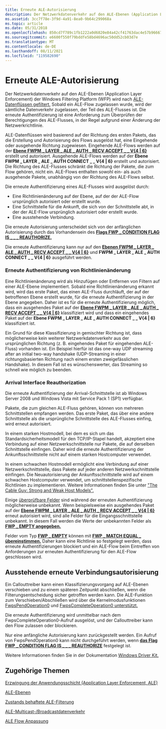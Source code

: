 ```yaml
---
title: Erneute ALE-Autorisierung
description: Der Netzwerkdatenverkehr auf den ALE-Ebenen (Application Layer Enforcement) der Windows Filtering Platform (WFP) wird nach ALE-Datenflüssen gefiltert.
ms.assetid: 3cc7f78e-3f9d-4a91-8ea0-9b64c299068a
ms.topic: article
ms.date: 05/31/2018
ms.openlocfilehash: 850cd7f789c1fb1222a0d6820e84a42cf41763dac4e57b96667e7feda364374c
ms.sourcegitcommit: e6600f550f79bddfe58bd4696ac50dd52cb03d7e
ms.translationtype: MT
ms.contentlocale: de-DE
ms.lasthandoff: 08/11/2021
ms.locfileid: "119582690"
---
```

# <a name="ale-reauthorization"></a>Erneute ALE-Autorisierung

Der Netzwerkdatenverkehr auf den ALE-Ebenen (Application Layer Enforcement) der Windows Filtering Platform (WFP) wird nach [ALE-Datenflüssen gefiltert.](ale-stateful-filtering.md) Sobald ein ALE-Flow zugelassen wurde, wird der sämtliche Datenverkehr zugelassen, der Teil des ALE-Flusses ist. Die erneute Authentifizierung ist eine Anforderung zum Überprüfen der Berechtigungen des ALE-Flusses, in der Regel aufgrund einer Änderung der Netzwerkrichtlinie.

ALE-Datenflüssen wird basierend auf der Richtung des ersten Pakets, das die Erstellung und Autorisierung des Flows ausgelöst hat, eine Eingehende oder ausgehende Richtung zugewiesen. Eingehende ALE-Flows werden auf der [**Ebene FWPM \_ LAYER \_ ALE \_ AUTH \_ RECV ACCEPT \_ \_ V{4 \| 6}**](management-filtering-layer-identifiers-.md) erstellt und autorisiert. Ausgehende ALE-Flows werden auf der **Ebene FWPM \_ LAYER \_ ALE \_ AUTH CONNECT \_ \_ V{4 \| 6}** erstellt und autorisiert. Die Richtung des ALE-Flusses schränkt die Richtung der Pakete, die zum Flow gehören, nicht ein. ALE-Flows enthalten sowohl ein- als auch ausgehende Pakete, unabhängig von der Richtung des ALE-Flows selbst.

Die erneute Authentifizierung eines ALE-Flusses wird ausgelöst durch:

-   Eine Richtlinienänderung auf der Ebene, auf der der ALE-Flow ursprünglich autorisiert oder erstellt wurde.
-   Eine Schnittstelle für die Ankunft, die sich von der Schnittstelle abt, in der der ALE-Flow ursprünglich autorisiert oder erstellt wurde.
-   Eine ausstehende Verbindung.

Die erneute Autorisierung unterscheidet sich von der anfänglichen Autorisierung durch das Vorhandensein des [**Flags FWP \_ CONDITION FLAG IS \_ \_ \_ REAUTHORIZE.**](filtering-condition-flags-.md)

Die erneute Authentifizierung kann nur auf den [**Ebenen FWPM \_ LAYER \_ ALE \_ AUTH \_ RECV ACCEPT \_ \_ V{4 \| 6}**](management-filtering-layer-identifiers-.md) und **FWPM \_ LAYER \_ ALE \_ AUTH CONNECT \_ \_ V{4 \| 6}** ausgeführt werden.

### <a name="policy-change-reauthorization"></a>Erneute Authentifizierung von Richtlinienänderung

Eine Richtlinienänderung wird als Hinzufügen oder Entfernen von Filtern auf einer ALE-Ebene implementiert. Sobald eine Richtlinienänderung erkannt wird, wird das erste Paket, das einen ALE-Fluss durchläuft, der auf der betroffenen Ebene erstellt wurde, für die erneute Authentifizierung in der Ebene angegeben. Daher ist es für die erneute Authentifizierung möglich, dass ein ausgehendes Paket auf der [**Ebene FWPM \_ LAYER \_ ALE \_ AUTH \_ RECV ACCEPT \_ \_ V{4 \| 6}**](management-filtering-layer-identifiers-.md) klassifiziert wird und dass ein eingehendes Paket auf der **Ebene FWPM \_ LAYER \_ ALE \_ AUTH CONNECT \_ \_ V{4 \| 6}** klassifiziert ist.

Ein Grund für diese Klassifizierung in gemischter Richtung ist, dass möglicherweise kein weiterer Netzwerkdatenverkehr aus der ursprünglichen Richtung (z. B. eingehendes Paket für eingehenden ALE-Fluss) vorhanden ist. Ein Beispiel hierfür ist das one-way UDP streaming after an initial two-way handshake (UDP-Streaming in einer richtungsbasierten Richtung nach einem ersten zweigefässlichen Handshake). In diesem Fall ist es wünschenswerter, das Streaming so schnell wie möglich zu beenden.

### <a name="arrival-interface-reauthorization"></a>Arrival Interface Reauthorization

Die erneute Authentifizierung der Arrival-Schnittstelle ist ab Windows Server 2008 und Windows Vista mit Service Pack 1 (SP1) verfügbar.

Pakete, die zum gleichen ALE-Fluss gehören, können von mehreren Schnittstellen empfangen werden. Das erste Paket, das über eine andere Schnittstelle als die ursprüngliche Schnittstelle des ALE-Flusses einfing, wird erneut autorisiert.

In einem starken Hostmodell, bei dem es sich um das Standardsicherheitsmodell für den TCP/IP-Stapel handelt, akzeptiert eine Verbindung auf einer Netzwerkschnittstelle nur Pakete, die auf derselben Schnittstelle einfingen. Daher wird die erneute Authentifizierung der Ankunftsschnittstelle nicht auf einem starken Hostcomputer verwendet.

In einem schwachen Hostmodell ermöglicht eine Verbindung auf einer Netzwerkschnittstelle, dass Pakete auf jeder anderen Netzwerkschnittstelle einfingen. Die Neuautorisierung der Ankunftsschnittstelle wird auf einem schwachen Hostcomputer verwendet, um schnittstellenspezifische Richtlinien zu implementieren. Weitere Informationen finden Sie unter ["The Cable Guy: Strong and Weak Host Models".](/previous-versions/technet-magazine/cc137807(v=msdn.10))

Einige [überprüfbare Felder](filtering-conditions.md) sind während der erneuten Authentifizierung möglicherweise unbekannt. Wenn beispielsweise ein ausgehendes Paket auf der [**Ebene FWPM \_ LAYER \_ ALE \_ AUTH \_ RECV ACCEPT \_ \_ V{4 \| 6}**](management-filtering-layer-identifiers-.md) erneut autorisiert wird, sind alle Felder für die Eingangsschnittstelle unbekannt. In diesem Fall werden die Werte der unbekannten Felder als [**FWP \_ EMPTY angegeben.**](/windows/desktop/api/Fwptypes/ne-fwptypes-fwp_data_type)

Felder vom Typ [**FWP \_ EMPTY**](/windows/desktop/api/Fwptypes/ne-fwptypes-fwp_data_type) können mit [**FWP \_ MATCH EQUAL \_ übereinstimmen.**](/windows/desktop/api/Fwptypes/ne-fwptypes-fwp_match_type) Daher kann eine Richtlinie so festgelegt werden, dass erneute Authentifizierungen blockiert und ein ALE-Flow beim Eintreffen von Anforderungen zur erneuten Authentifizierung für den ALE-Flow geschlossen wird.

## <a name="pending-connection-reauthorization"></a>Ausstehende erneute Verbindungsautorisierung

Ein Callouttreiber kann einen Klassifizierungsvorgang auf ALE-Ebenen verschieben und zu einem späteren Zeitpunkt abschließen, wenn die Filterungsentscheidung sicher getroffen werden kann. Die ALE-Funktion zum Verschieben/Abschließen wird über die Kernelmodusfunktionen [FwpsPendOperation0](/windows-hardware/drivers/ddi/fwpsk/nf-fwpsk-fwpspendoperation0) und [FwpsCompleteOperation0 unterstützt.](/windows-hardware/drivers/ddi/fwpsk/nf-fwpsk-fwpscompleteoperation0)

Die erneute Authentifizierung wird unmittelbar nach dem FwpsCompleteOperation0-Aufruf ausgelöst, und der Callouttreiber kann den Flow zulassen oder blockieren.

Nur eine anfängliche Autorisierung kann zurückgestellt werden. Ein Aufruf von FwpsPendOperation0 kann nicht durchgeführt werden, wenn [**das Flag FWP \_ CONDITION FLAG IS \_ \_ \_ REAUTHORIZE**](filtering-condition-flags-.md) festgelegt ist.

Weitere Informationen finden Sie in der Dokumentation [Windows Driver Kit.](/windows-hardware/drivers/ddi/_netvista/)

## <a name="related-topics"></a>Zugehörige Themen

<dl> <dt>

[Erzwingung der Anwendungsschicht (Application Layer Enforcement, ALE)](application-layer-enforcement--ale-.md)
</dt> <dt>

[ALE-Ebenen](ale-layers.md)
</dt> <dt>

[Zustands behaftete ALE-Filterung](ale-stateful-filtering.md)
</dt> <dt>

[ALE-Multicast-/Broadcastdatenverkehr](ale-multicast-broadcast-traffic.md)
</dt> <dt>

[ALE Flow Anpassung](ale-flow-customization.md)
</dt> </dl>

 

 